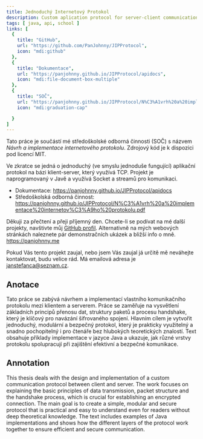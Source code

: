 ```yaml
---
title: Jednoduchý Internetový Protokol
description: Custom aplication protocol for server-client communication
tags: [ java, api, school ]
links: [
  {
    title: "GitHub",
    url: "https://github.com/PanJohnny/JIPProtocol",
    icon: "mdi:github"
  },
  {
    title: "Dokumentace",
    url: "https://panjohnny.github.io/JIPProtocol/apidocs",
    icon: "mdi:file-document-box-multiple"
  },
  {
    title: "SOČ",
    url: "https://panjohnny.github.io/JIPProtocol/N%C3%A1vrh%20a%20implementace%20internetov%C3%A9ho%20protokolu.pdf",
    icon: "mdi:graduation-cap"

  }
]
---
```


Tato práce je součástí mé středoškolské odborná činnosti (SOČ) s názvem _Návrh a implementace internetového protokolu_. Zdrojový kód je k dispozici pod licencí MIT.

Ve zkratce se jedná o jednoduchý (ve smyslu jednoduše fungující) aplikační protokol na bázi klient-server, který využívá TCP. Projekt je naprogramovaný v Javě a využívá Socket a streamů pro komunikaci.

* Dokumentace: https://panjohnny.github.io/JIPProtocol/apidocs
* Středoškolská odborná činnost: https://panjohnny.github.io/JIPProtocol/N%C3%A1vrh%20a%20implementace%20internetov%C3%A9ho%20protokolu.pdf

Děkuji za přečtení a přeji příjemný den. Chcete-li se podívat na mé další projekty, navštivte můj [GitHub profil](https://github.com/PanJohnny). Alternativně na mých webových stránkách naleznete pár demonstračních ukázek a bližší info o mně. https://panjohnny.me

Pokud Vás tento projekt zaujal, nebo jsem Vás zaujal já určitě mě neváhejte kontaktovat, budu velice rád. Má emailová adresa je [janstefanca@seznam.cz](mailto:janstefanca@seznam.cz).
## Anotace
Tato práce se zabývá návrhem a implementací vlastního komunikačního protokolu mezi klientem a serverem. Práce se zaměřuje na vysvětlení základních principů přenosu dat, struktury paketů a procesu handshake, který je klíčový pro navázání šifrovaného spojení. Hlavním cílem je vytvořit jednoduchý, modulární a bezpečný protokol, který je prakticky využitelný a snadno pochopitelný i pro čtenáře bez hlubokých teoretických znalostí. Text obsahuje příklady implementace v jazyce Java a ukazuje, jak různé vrstvy protokolu spolupracují při zajištění efektivní a bezpečné komunikace.
## Annotation
This thesis deals with the design and implementation of a custom communication protocol between client and server. The work focuses on explaining the basic principles of data transmission, packet structure and the handshake process, which is crucial for establishing an encrypted connection. The main goal is to create a simple, modular and secure protocol that is practical and easy to understand even for readers without deep theoretical knowledge. The text includes examples of Java implementations and shows how the different layers of the protocol work together to ensure efficient and secure communication.